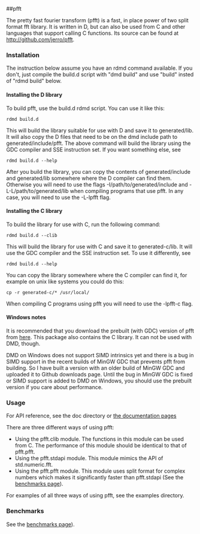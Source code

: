 ##pfft

The pretty fast fourier transform (pfft) is a fast, in place power of two split format fft library. It is written in D, but can also be used from C and other languages that support calling C functions. Its source can be found at http://github.com/jerro/pfft.



### Installation 

The instruction below assume you have an rdmd command available. If you don't, just compile the build.d script with "dmd build" and use "build" insted of "rdmd build" below.

#### Installing the D library

To build pfft, use the build.d rdmd script. You can use it like this:

    rdmd build.d

This will build the library suitable for use with D and save it to generated/lib. It will also copy the D files that need to be on the dmd include path to generated/include/pfft. The above command will build the library using the GDC compiler and SSE instruction set. If you want something else, see

    rdmd build.d --help

After you build the library, you can copy the contents of generated/include and generated/lib somewhere where the D compiler can find them. Otherwise you will need to use the flags -I/path/to/generated/include and -L-L/path/to/generated/lib when compiling programs that use pfft. In any case, you will need to use the -L-lpfft flag.

#### Installing the C library

To build the library for use with C, run the following command:

    rdmd build.d --clib

This will build the library for use with C and save it to generated-c/lib. It will use the GDC compiler and the SSE instruction set. To use it differently,
see 

    rdmd build.d --help

You can copy the library somewhere where the C compiler can find it, for example on unix like systems you could do this:

    cp -r generated-c/* /usr/local/

When compiling C programs using pfft you will need to use the -lpfft-c flag.

#### Windows notes

It is recommended that you download the prebuilt (with GDC) version of pfft from [here](https://github.com/jerro/pfft/downloads). This package also contains the C library. It can not be used with DMD, though.

DMD on Windows does not support SIMD intrinsics yet and there is a bug in SIMD support in the recent builds of MinGW GDC that prevents pfft from building. So I have built a version with an older build of MinGW GDC and uploaded it to Github downloads page. Until the bug in MinGW GDC is fixed or SIMD support is added to DMD on Windows, you should use the prebuilt version if you care about performance.

### Usage

For API reference, see the doc directory or  [the documentation pages](http://jerro.github.com/pfft/doc/pfft.pfft.html)

There are three different ways of using pfft:

* Using the pfft.clib module. The functions in this module can be used from C.  The performance of this module should be identical to that of pfft.pfft.
* Using the pfft.stdapi module. This module mimics the API of std.numeric.fft.
* Using the pfft.pfft module. This module uses split format for complex numbers which makes it significantly faster than pfft.stdapi (See the [benchmarks page](http://jerro.github.com/pfft/benchmarks/)). 

For examples of all three ways of using pfft, see the examples directory.



### Benchmarks

See the [benchmarks page](http://jerro.github.com/pfft/benchmarks/)).
